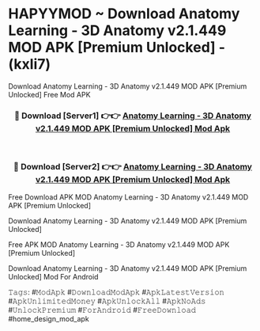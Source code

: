 # HAPYYMOD ~ Download Anatomy Learning - 3D Anatomy v2.1.449 MOD APK [Premium Unlocked] - (kxli7)
Download Anatomy Learning - 3D Anatomy v2.1.449 MOD APK [Premium Unlocked] Free Mod APK

<div align="center">
<h3>🔴 Download [Server1] 👉👉 <a href="https://apk-comot.site?title=Anatomy_Learning_-_3D_Anatomy_v2.1.449_MOD_APK_[Premium_Unlocked]">Anatomy Learning - 3D Anatomy v2.1.449 MOD APK [Premium Unlocked] Mod Apk</a></h3><br>

<h3>🔴 Download [Server2] 👉👉 <a href="https://apk-comot.site?title=Anatomy_Learning_-_3D_Anatomy_v2.1.449_MOD_APK_[Premium_Unlocked]">Anatomy Learning - 3D Anatomy v2.1.449 MOD APK [Premium Unlocked] Mod Apk</a></h3>
</div>


Free Download APK MOD Anatomy Learning - 3D Anatomy v2.1.449 MOD APK [Premium Unlocked]

Download Anatomy Learning - 3D Anatomy v2.1.449 MOD APK [Premium Unlocked] 

Free APK MOD Anatomy Learning - 3D Anatomy v2.1.449 MOD APK [Premium Unlocked] 

Download Anatomy Learning - 3D Anatomy v2.1.449 MOD APK [Premium Unlocked] Mod For Android

𝚃𝚊𝚐𝚜: #𝙼𝚘𝚍𝙰𝚙𝚔 #𝙳𝚘𝚠𝚗𝚕𝚘𝚊𝚍𝙼𝚘𝚍𝙰𝚙𝚔 #𝙰𝚙𝚔𝙻𝚊𝚝𝚎𝚜𝚝𝚅𝚎𝚛𝚜𝚒𝚘𝚗 #𝙰𝚙𝚔𝚄𝚗𝚕𝚒𝚖𝚒𝚝𝚎𝚍𝙼𝚘𝚗𝚎𝚢 #𝙰𝚙𝚔𝚄𝚗𝚕𝚘𝚌𝚔𝙰𝚕𝚕 #𝙰𝚙𝚔𝙽𝚘𝙰𝚍𝚜 #𝚄𝚗𝚕𝚘𝚌𝚔𝙿𝚛𝚎𝚖𝚒𝚞𝚖 #𝙵𝚘𝚛𝙰𝚗𝚍𝚛𝚘𝚒𝚍 #𝙵𝚛𝚎𝚎𝙳𝚘𝚠𝚗𝚕𝚘𝚊𝚍 #home_design_mod_apk